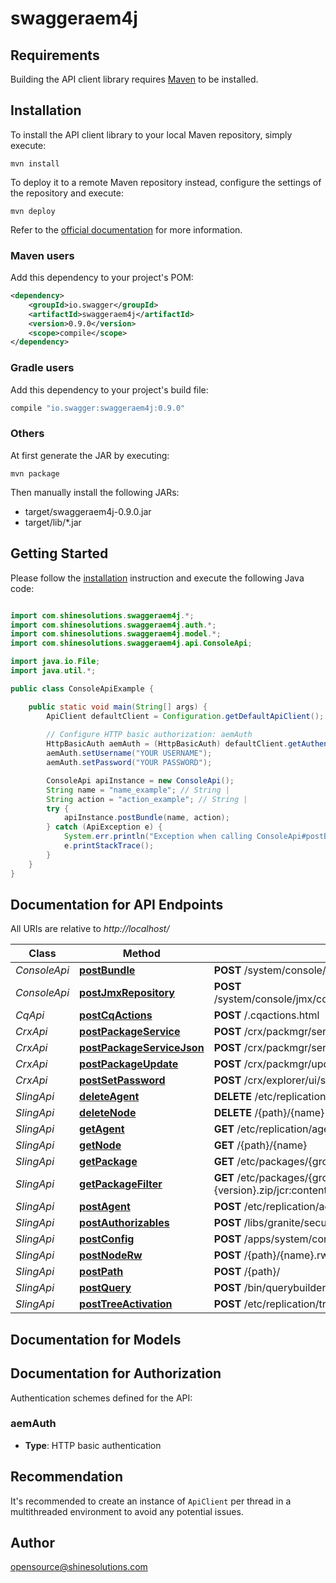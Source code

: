 # swaggeraem4j

## Requirements

Building the API client library requires [Maven](https://maven.apache.org/) to be installed.

## Installation

To install the API client library to your local Maven repository, simply execute:

```shell
mvn install
```

To deploy it to a remote Maven repository instead, configure the settings of the repository and execute:

```shell
mvn deploy
```

Refer to the [official documentation](https://maven.apache.org/plugins/maven-deploy-plugin/usage.html) for more information.

### Maven users

Add this dependency to your project's POM:

```xml
<dependency>
    <groupId>io.swagger</groupId>
    <artifactId>swaggeraem4j</artifactId>
    <version>0.9.0</version>
    <scope>compile</scope>
</dependency>
```

### Gradle users

Add this dependency to your project's build file:

```groovy
compile "io.swagger:swaggeraem4j:0.9.0"
```

### Others

At first generate the JAR by executing:

    mvn package

Then manually install the following JARs:

* target/swaggeraem4j-0.9.0.jar
* target/lib/*.jar

## Getting Started

Please follow the [installation](#installation) instruction and execute the following Java code:

```java

import com.shinesolutions.swaggeraem4j.*;
import com.shinesolutions.swaggeraem4j.auth.*;
import com.shinesolutions.swaggeraem4j.model.*;
import com.shinesolutions.swaggeraem4j.api.ConsoleApi;

import java.io.File;
import java.util.*;

public class ConsoleApiExample {

    public static void main(String[] args) {
        ApiClient defaultClient = Configuration.getDefaultApiClient();
        
        // Configure HTTP basic authorization: aemAuth
        HttpBasicAuth aemAuth = (HttpBasicAuth) defaultClient.getAuthentication("aemAuth");
        aemAuth.setUsername("YOUR USERNAME");
        aemAuth.setPassword("YOUR PASSWORD");

        ConsoleApi apiInstance = new ConsoleApi();
        String name = "name_example"; // String | 
        String action = "action_example"; // String | 
        try {
            apiInstance.postBundle(name, action);
        } catch (ApiException e) {
            System.err.println("Exception when calling ConsoleApi#postBundle");
            e.printStackTrace();
        }
    }
}

```

## Documentation for API Endpoints

All URIs are relative to *http://localhost/*

Class | Method | HTTP request | Description
------------ | ------------- | ------------- | -------------
*ConsoleApi* | [**postBundle**](docs/ConsoleApi.md#postBundle) | **POST** /system/console/bundles/{name} | 
*ConsoleApi* | [**postJmxRepository**](docs/ConsoleApi.md#postJmxRepository) | **POST** /system/console/jmx/com.adobe.granite:type&#x3D;Repository/op/{action} | 
*CqApi* | [**postCqActions**](docs/CqApi.md#postCqActions) | **POST** /.cqactions.html | 
*CrxApi* | [**postPackageService**](docs/CrxApi.md#postPackageService) | **POST** /crx/packmgr/service.jsp | 
*CrxApi* | [**postPackageServiceJson**](docs/CrxApi.md#postPackageServiceJson) | **POST** /crx/packmgr/service/.json/{path} | 
*CrxApi* | [**postPackageUpdate**](docs/CrxApi.md#postPackageUpdate) | **POST** /crx/packmgr/update.jsp | 
*CrxApi* | [**postSetPassword**](docs/CrxApi.md#postSetPassword) | **POST** /crx/explorer/ui/setpassword.jsp | 
*SlingApi* | [**deleteAgent**](docs/SlingApi.md#deleteAgent) | **DELETE** /etc/replication/agents.{runmode}/{name} | 
*SlingApi* | [**deleteNode**](docs/SlingApi.md#deleteNode) | **DELETE** /{path}/{name} | 
*SlingApi* | [**getAgent**](docs/SlingApi.md#getAgent) | **GET** /etc/replication/agents.{runmode}/{name} | 
*SlingApi* | [**getNode**](docs/SlingApi.md#getNode) | **GET** /{path}/{name} | 
*SlingApi* | [**getPackage**](docs/SlingApi.md#getPackage) | **GET** /etc/packages/{group}/{name}-{version}.zip | 
*SlingApi* | [**getPackageFilter**](docs/SlingApi.md#getPackageFilter) | **GET** /etc/packages/{group}/{name}-{version}.zip/jcr:content/vlt:definition/filter.tidy.2.json | 
*SlingApi* | [**postAgent**](docs/SlingApi.md#postAgent) | **POST** /etc/replication/agents.{runmode}/{name} | 
*SlingApi* | [**postAuthorizables**](docs/SlingApi.md#postAuthorizables) | **POST** /libs/granite/security/post/authorizables | 
*SlingApi* | [**postConfig**](docs/SlingApi.md#postConfig) | **POST** /apps/system/config.{runmode}/{name} | 
*SlingApi* | [**postNodeRw**](docs/SlingApi.md#postNodeRw) | **POST** /{path}/{name}.rw.html | 
*SlingApi* | [**postPath**](docs/SlingApi.md#postPath) | **POST** /{path}/ | 
*SlingApi* | [**postQuery**](docs/SlingApi.md#postQuery) | **POST** /bin/querybuilder.json | 
*SlingApi* | [**postTreeActivation**](docs/SlingApi.md#postTreeActivation) | **POST** /etc/replication/treeactivation.html | 


## Documentation for Models



## Documentation for Authorization

Authentication schemes defined for the API:
### aemAuth

- **Type**: HTTP basic authentication


## Recommendation

It's recommended to create an instance of `ApiClient` per thread in a multithreaded environment to avoid any potential issues.

## Author

opensource@shinesolutions.com

